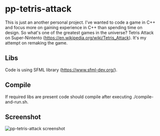 # pp-tetris-attack

This is just an another personal project. I've wanted to code a game in C++ and focus more on gaining experience in C++ than spending time on design. So what's one of the greatest games in the universe? Tetris Attack on Super-Nintento (https://en.wikipedia.org/wiki/Tetris_Attack). It's my attempt on remaking the game.

## Libs

Code is using SFML library (https://www.sfml-dev.org/).

## Compile

If required libs are present code should compile after executing ./compile-and-run.sh.

## Screenshot

![pp-tetris-attack screenshot](screenshot.png)

